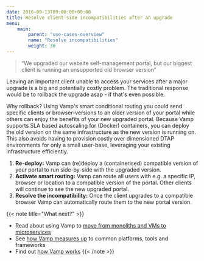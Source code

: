 ```yaml
---
date: 2016-09-13T09:00:00+00:00
title: Resolve client-side incompatibilities after an upgrade
menu:
    main: 
        parent: "use-cases-overview"
        name: "Resolve incompatibilities"
        weight: 30
---
```


> “We upgraded our website self-management portal, but our biggest client is running an unsupported old browser version”
  
Leaving an important client unable to access your services after a major upgrade is a big and potentially costly problem. The traditional response would be to rollback the upgrade asap - if that's even possible.  

Why rollback? Using Vamp's smart conditional routing you could send specific clients or browser-versions to an older version of your portal while others can enjoy the benefits of your new upgraded portal. Because Vamp supports SLA based autoscaling for (Docker) containers, you can deploy the old version on the same infrastructure as the new version is running on. This also avoids having to provision costly over dimensioned DTAP environments for only a small user-base, leveraging your existing infrastructure efficiently.

1. __Re-deploy:__ Vamp can (re)deploy a (containerised) compatible version of your portal to run side-by-side with the upgraded version.
2. __Activate smart routing:__ Vamp can route all users with e.g. a specific IP, browser or location to a compatible version of the portal. Other clients will continue to see the new upgraded portal.
3. __Resolve the incompatibility:__ Once the client upgrades to a compatible browser Vamp can automatically route them to the new portal version.

{{< note title="What next?" >}}
* Read about using Vamp to [move from monoliths and VMs to microservices](/product/use-cases/refactor-monolithic-to-microsystems/)
* See [how Vamp measures up](/product/vamp-compared-to/proxies-and-load-balancers/) to common platforms, tools and frameworks  
* Find out [how Vamp works](/documentation/how-vamp-works/architecture-and-components)
{{< /note >}}
